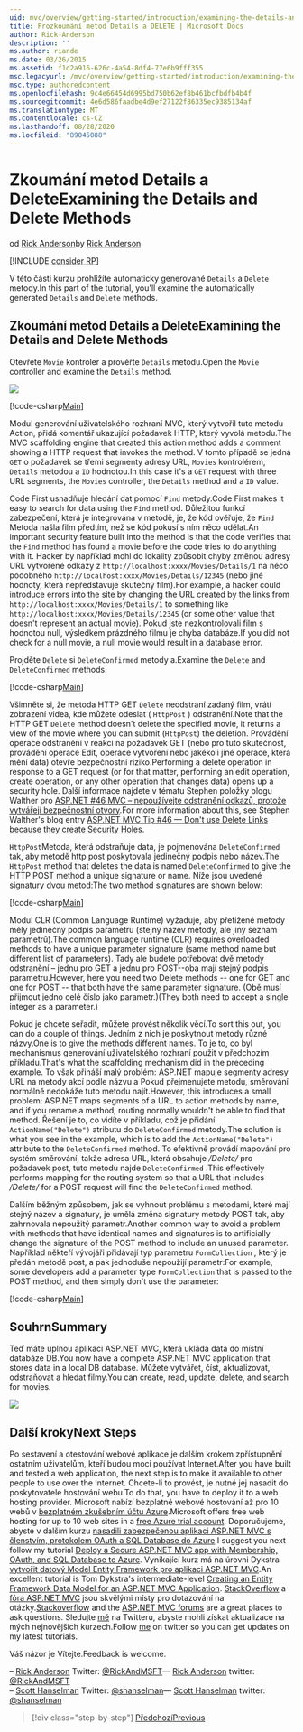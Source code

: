 ```yaml
---
uid: mvc/overview/getting-started/introduction/examining-the-details-and-delete-methods
title: Prozkoumání metod Details a DELETE | Microsoft Docs
author: Rick-Anderson
description: ''
ms.author: riande
ms.date: 03/26/2015
ms.assetid: f1d2a916-626c-4a54-8df4-77e6b9fff355
msc.legacyurl: /mvc/overview/getting-started/introduction/examining-the-details-and-delete-methods
msc.type: authoredcontent
ms.openlocfilehash: 9c4e66454d6995bd750b62ef8b461bcfbdfb4b4f
ms.sourcegitcommit: 4e6d586faadbe4d9ef27122f86335ec9385134af
ms.translationtype: MT
ms.contentlocale: cs-CZ
ms.lasthandoff: 08/28/2020
ms.locfileid: "89045088"
---
```

# <a name="examining-the-details-and-delete-methods"></a><span data-ttu-id="f482c-102">Zkoumání metod Details a Delete</span><span class="sxs-lookup"><span data-stu-id="f482c-102">Examining the Details and Delete Methods</span></span>

<span data-ttu-id="f482c-103">od [Rick Anderson](https://twitter.com/RickAndMSFT)</span><span class="sxs-lookup"><span data-stu-id="f482c-103">by [Rick Anderson](https://twitter.com/RickAndMSFT)</span></span>

[!INCLUDE [consider RP](~/includes/razor.md)]

<span data-ttu-id="f482c-104">V této části kurzu prohlížíte automaticky generované `Details` a `Delete` metody.</span><span class="sxs-lookup"><span data-stu-id="f482c-104">In this part of the tutorial, you'll examine the automatically generated `Details` and `Delete` methods.</span></span>

## <a name="examining-the-details-and-delete-methods"></a><span data-ttu-id="f482c-105">Zkoumání metod Details a Delete</span><span class="sxs-lookup"><span data-stu-id="f482c-105">Examining the Details and Delete Methods</span></span>

<span data-ttu-id="f482c-106">Otevřete `Movie` kontroler a prověřte `Details` metodu.</span><span class="sxs-lookup"><span data-stu-id="f482c-106">Open the `Movie` controller and examine the `Details` method.</span></span>

![](examining-the-details-and-delete-methods/_static/image1.png)

[!code-csharp[Main](examining-the-details-and-delete-methods/samples/sample1.cs)]

<span data-ttu-id="f482c-107">Modul generování uživatelského rozhraní MVC, který vytvořil tuto metodu Action, přidá komentář ukazující požadavek HTTP, který vyvolá metodu.</span><span class="sxs-lookup"><span data-stu-id="f482c-107">The MVC scaffolding engine that created this action method adds a comment showing a HTTP request that invokes the method.</span></span> <span data-ttu-id="f482c-108">V tomto případě se jedná `GET` o požadavek se třemi segmenty adresy URL, `Movies` kontrolérem, `Details` metodou a `ID` hodnotou.</span><span class="sxs-lookup"><span data-stu-id="f482c-108">In this case it's a `GET` request with three URL segments, the `Movies` controller, the `Details` method and a `ID` value.</span></span>

<span data-ttu-id="f482c-109">Code First usnadňuje hledání dat pomocí `Find` metody.</span><span class="sxs-lookup"><span data-stu-id="f482c-109">Code First makes it easy to search for data using the `Find` method.</span></span> <span data-ttu-id="f482c-110">Důležitou funkcí zabezpečení, která je integrována v metodě, je, že kód ověřuje, že `Find` Metoda našla film předtím, než se kód pokusí s ním něco udělat.</span><span class="sxs-lookup"><span data-stu-id="f482c-110">An important security feature built into the method is that the code verifies that the `Find` method has found a movie before the code tries to do anything with it.</span></span> <span data-ttu-id="f482c-111">Hacker by například mohl do lokality způsobit chyby změnou adresy URL vytvořené odkazy z `http://localhost:xxxx/Movies/Details/1` na něco podobného `http://localhost:xxxx/Movies/Details/12345` (nebo jiné hodnoty, která nepředstavuje skutečný film).</span><span class="sxs-lookup"><span data-stu-id="f482c-111">For example, a hacker could introduce errors into the site by changing the URL created by the links from `http://localhost:xxxx/Movies/Details/1` to something like `http://localhost:xxxx/Movies/Details/12345` (or some other value that doesn't represent an actual movie).</span></span> <span data-ttu-id="f482c-112">Pokud jste nezkontrolovali film s hodnotou null, výsledkem prázdného filmu je chyba databáze.</span><span class="sxs-lookup"><span data-stu-id="f482c-112">If you did not check for a null movie, a null movie would result in a database error.</span></span>

<span data-ttu-id="f482c-113">Projděte `Delete` si `DeleteConfirmed` metody a.</span><span class="sxs-lookup"><span data-stu-id="f482c-113">Examine the `Delete` and `DeleteConfirmed` methods.</span></span>

[!code-csharp[Main](examining-the-details-and-delete-methods/samples/sample2.cs?highlight=17)]

<span data-ttu-id="f482c-114">Všimněte si, že metoda HTTP GET `Delete` neodstraní zadaný film, vrátí zobrazení videa, kde můžete odeslat ( `HttpPost` ) odstranění.</span><span class="sxs-lookup"><span data-stu-id="f482c-114">Note that the HTTP GET `Delete` method doesn't delete the specified movie, it returns a view of the movie where you can submit (`HttpPost`) the deletion.</span></span> <span data-ttu-id="f482c-115">Provádění operace odstranění v reakci na požadavek GET (nebo pro tuto skutečnost, provádění operace Edit, operace vytvoření nebo jakékoli jiné operace, která mění data) otevře bezpečnostní riziko.</span><span class="sxs-lookup"><span data-stu-id="f482c-115">Performing a delete operation in response to a GET request (or for that matter, performing an edit operation, create operation, or any other operation that changes data) opens up a security hole.</span></span> <span data-ttu-id="f482c-116">Další informace najdete v tématu Stephen položky blogu Walther pro [ASP.NET #46 MVC – nepoužívejte odstranění odkazů, protože vytvářejí bezpečnostní otvory](http://stephenwalther.com/blog/archive/2009/01/21/asp.net-mvc-tip-46-ndash-donrsquot-use-delete-links-because.aspx).</span><span class="sxs-lookup"><span data-stu-id="f482c-116">For more information about this, see Stephen Walther's blog entry [ASP.NET MVC Tip #46 — Don't use Delete Links because they create Security Holes](http://stephenwalther.com/blog/archive/2009/01/21/asp.net-mvc-tip-46-ndash-donrsquot-use-delete-links-because.aspx).</span></span>

<span data-ttu-id="f482c-117">`HttpPost`Metoda, která odstraňuje data, je pojmenována `DeleteConfirmed` tak, aby metodě http post poskytovala jedinečný podpis nebo název.</span><span class="sxs-lookup"><span data-stu-id="f482c-117">The `HttpPost` method that deletes the data is named `DeleteConfirmed` to give the HTTP POST method a unique signature or name.</span></span> <span data-ttu-id="f482c-118">Níže jsou uvedené signatury dvou metod:</span><span class="sxs-lookup"><span data-stu-id="f482c-118">The two method signatures are shown below:</span></span>

[!code-csharp[Main](examining-the-details-and-delete-methods/samples/sample3.cs)]

<span data-ttu-id="f482c-119">Modul CLR (Common Language Runtime) vyžaduje, aby přetížené metody měly jedinečný podpis parametru (stejný název metody, ale jiný seznam parametrů).</span><span class="sxs-lookup"><span data-stu-id="f482c-119">The common language runtime (CLR) requires overloaded methods to have a unique parameter signature (same method name but different list of parameters).</span></span> <span data-ttu-id="f482c-120">Tady ale budete potřebovat dvě metody odstranění – jednu pro GET a jednu pro POST--oba mají stejný podpis parametru.</span><span class="sxs-lookup"><span data-stu-id="f482c-120">However, here you need two Delete methods -- one for GET and one for POST -- that both have the same parameter signature.</span></span> <span data-ttu-id="f482c-121">(Obě musí přijmout jedno celé číslo jako parametr.)</span><span class="sxs-lookup"><span data-stu-id="f482c-121">(They both need to accept a single integer as a parameter.)</span></span>

<span data-ttu-id="f482c-122">Pokud je chcete seřadit, můžete provést několik věcí.</span><span class="sxs-lookup"><span data-stu-id="f482c-122">To sort this out, you can do a couple of things.</span></span> <span data-ttu-id="f482c-123">Jedním z nich je poskytnout metody různé názvy.</span><span class="sxs-lookup"><span data-stu-id="f482c-123">One is to give the methods different names.</span></span> <span data-ttu-id="f482c-124">To je to, co byl mechanismus generování uživatelského rozhraní použit v předchozím příkladu.</span><span class="sxs-lookup"><span data-stu-id="f482c-124">That's what the scaffolding mechanism did in the preceding example.</span></span> <span data-ttu-id="f482c-125">To však přináší malý problém: ASP.NET mapuje segmenty adresy URL na metody akcí podle názvu a Pokud přejmenujete metodu, směrování normálně nedokáže tuto metodu najít.</span><span class="sxs-lookup"><span data-stu-id="f482c-125">However, this introduces a small problem: ASP.NET maps segments of a URL to action methods by name, and if you rename a method, routing normally wouldn't be able to find that method.</span></span> <span data-ttu-id="f482c-126">Řešení je to, co vidíte v příkladu, což je přidání `ActionName("Delete")` atributu do `DeleteConfirmed` metody.</span><span class="sxs-lookup"><span data-stu-id="f482c-126">The solution is what you see in the example, which is to add the `ActionName("Delete")` attribute to the `DeleteConfirmed` method.</span></span> <span data-ttu-id="f482c-127">To efektivně provádí mapování pro systém směrování, takže adresa URL, která obsahuje */Delete/* pro požadavek post, tuto metodu najde `DeleteConfirmed` .</span><span class="sxs-lookup"><span data-stu-id="f482c-127">This effectively performs mapping for the routing system so that a URL that includes */Delete/* for a POST request will find the `DeleteConfirmed` method.</span></span>

<span data-ttu-id="f482c-128">Dalším běžným způsobem, jak se vyhnout problému s metodami, které mají stejný název a signatury, je umělá změna signatury metody POST tak, aby zahrnovala nepoužitý parametr.</span><span class="sxs-lookup"><span data-stu-id="f482c-128">Another common way to avoid a problem with methods that have identical names and signatures is to artificially change the signature of the POST method to include an unused parameter.</span></span> <span data-ttu-id="f482c-129">Například někteří vývojáři přidávají typ parametru `FormCollection` , který je předán metodě post, a pak jednoduše nepoužijí parametr:</span><span class="sxs-lookup"><span data-stu-id="f482c-129">For example, some developers add a parameter type `FormCollection` that is passed to the POST method, and then simply don't use the parameter:</span></span>

[!code-csharp[Main](examining-the-details-and-delete-methods/samples/sample4.cs)]

## <a name="summary"></a><span data-ttu-id="f482c-130">Souhrn</span><span class="sxs-lookup"><span data-stu-id="f482c-130">Summary</span></span>

<span data-ttu-id="f482c-131">Teď máte úplnou aplikaci ASP.NET MVC, která ukládá data do místní databáze DB.</span><span class="sxs-lookup"><span data-stu-id="f482c-131">You now have a complete ASP.NET MVC application that stores data in a local DB database.</span></span> <span data-ttu-id="f482c-132">Můžete vytvářet, číst, aktualizovat, odstraňovat a hledat filmy.</span><span class="sxs-lookup"><span data-stu-id="f482c-132">You can create, read, update, delete, and search for movies.</span></span>

![](examining-the-details-and-delete-methods/_static/image2.png)

## <a name="next-steps"></a><span data-ttu-id="f482c-133">Další kroky</span><span class="sxs-lookup"><span data-stu-id="f482c-133">Next Steps</span></span>

<span data-ttu-id="f482c-134">Po sestavení a otestování webové aplikace je dalším krokem zpřístupnění ostatním uživatelům, kteří budou moci používat Internet.</span><span class="sxs-lookup"><span data-stu-id="f482c-134">After you have built and tested a web application, the next step is to make it available to other people to use over the Internet.</span></span> <span data-ttu-id="f482c-135">Chcete-li to provést, je nutné jej nasadit do poskytovatele hostování webu.</span><span class="sxs-lookup"><span data-stu-id="f482c-135">To do that, you have to deploy it to a web hosting provider.</span></span> <span data-ttu-id="f482c-136">Microsoft nabízí bezplatné webové hostování až pro 10 webů v [bezplatném zkušebním účtu Azure](https://www.windowsazure.com/pricing/free-trial/?WT.mc_id=A443DD604).</span><span class="sxs-lookup"><span data-stu-id="f482c-136">Microsoft offers free web hosting for up to 10 web sites in a [free Azure trial account](https://www.windowsazure.com/pricing/free-trial/?WT.mc_id=A443DD604).</span></span> <span data-ttu-id="f482c-137">Doporučujeme, abyste v dalším kurzu [nasadili zabezpečenou aplikaci ASP.NET MVC s členstvím, protokolem OAuth a SQL Database do Azure](https://docs.microsoft.com/aspnet/core/security/authorization/secure-data).</span><span class="sxs-lookup"><span data-stu-id="f482c-137">I suggest you next follow my tutorial [Deploy a Secure ASP.NET MVC app with Membership, OAuth, and SQL Database to Azure](https://docs.microsoft.com/aspnet/core/security/authorization/secure-data).</span></span> <span data-ttu-id="f482c-138">Vynikající kurz má na úrovni Dykstra [vytvořit datový Model Entity Framework pro aplikaci ASP.NET MVC](../getting-started-with-ef-using-mvc/creating-an-entity-framework-data-model-for-an-asp-net-mvc-application.md).</span><span class="sxs-lookup"><span data-stu-id="f482c-138">An excellent tutorial is Tom Dykstra's intermediate-level [Creating an Entity Framework Data Model for an ASP.NET MVC Application](../getting-started-with-ef-using-mvc/creating-an-entity-framework-data-model-for-an-asp-net-mvc-application.md).</span></span> <span data-ttu-id="f482c-139">[StackOverflow](http://stackoverflow.com/help) a [fóra ASP.NET MVC](https://forums.asp.net/1146.aspx) jsou skvělými místy pro dotazování na otázky.</span><span class="sxs-lookup"><span data-stu-id="f482c-139">[Stackoverflow](http://stackoverflow.com/help) and the [ASP.NET MVC forums](https://forums.asp.net/1146.aspx) are a great places to ask questions.</span></span> <span data-ttu-id="f482c-140">Sledujte [mě](https://twitter.com/RickAndMSFT) na Twitteru, abyste mohli získat aktualizace na mých nejnovějších kurzech.</span><span class="sxs-lookup"><span data-stu-id="f482c-140">Follow [me](https://twitter.com/RickAndMSFT) on twitter so you can get updates on my latest tutorials.</span></span>

<span data-ttu-id="f482c-141">Váš názor je Vítejte.</span><span class="sxs-lookup"><span data-stu-id="f482c-141">Feedback is welcome.</span></span>

<span data-ttu-id="f482c-142">– [Rick Anderson](https://blogs.msdn.com/rickAndy) Twitter: [@RickAndMSFT](https://twitter.com/RickAndMSFT)</span><span class="sxs-lookup"><span data-stu-id="f482c-142">— [Rick Anderson](https://blogs.msdn.com/rickAndy) twitter: [@RickAndMSFT](https://twitter.com/RickAndMSFT)</span></span>  
<span data-ttu-id="f482c-143">– [Scott Hanselman](http://www.hanselman.com/blog/) Twitter: [@shanselman](https://twitter.com/shanselman)</span><span class="sxs-lookup"><span data-stu-id="f482c-143">— [Scott Hanselman](http://www.hanselman.com/blog/) twitter: [@shanselman](https://twitter.com/shanselman)</span></span>

> [!div class="step-by-step"]
> [<span data-ttu-id="f482c-144">Předchozí</span><span class="sxs-lookup"><span data-stu-id="f482c-144">Previous</span></span>](adding-validation.md)
